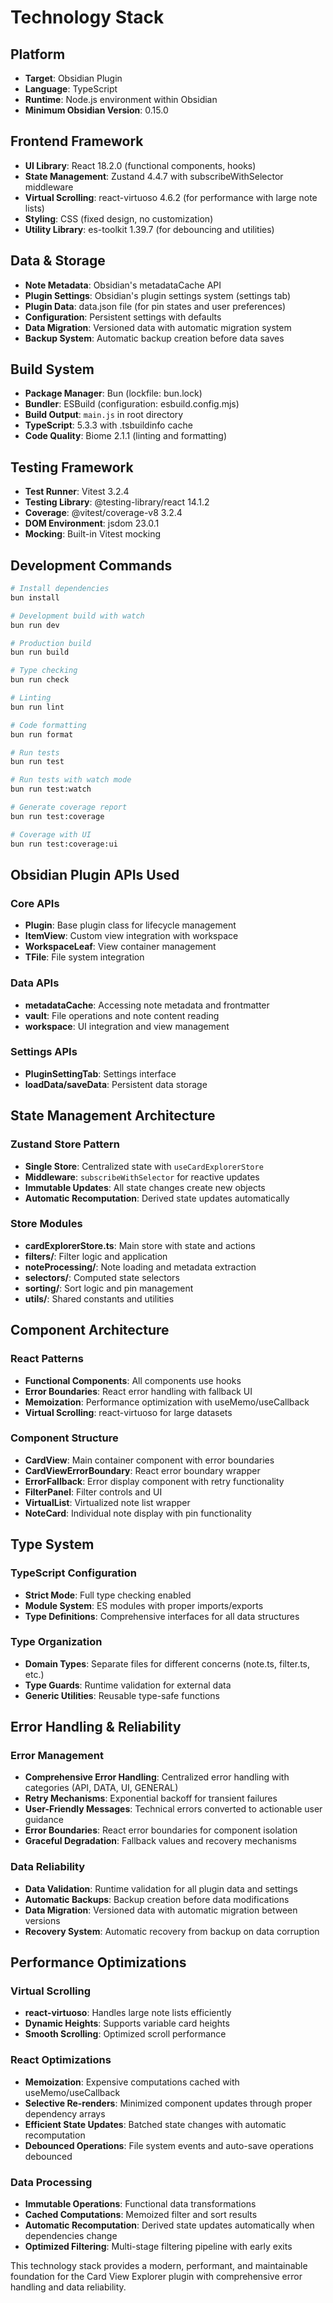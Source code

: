 # Technology Stack

## Platform
- **Target**: Obsidian Plugin
- **Language**: TypeScript
- **Runtime**: Node.js environment within Obsidian
- **Minimum Obsidian Version**: 0.15.0

## Frontend Framework
- **UI Library**: React 18.2.0 (functional components, hooks)
- **State Management**: Zustand 4.4.7 with subscribeWithSelector middleware
- **Virtual Scrolling**: react-virtuoso 4.6.2 (for performance with large note lists)
- **Styling**: CSS (fixed design, no customization)
- **Utility Library**: es-toolkit 1.39.7 (for debouncing and utilities)

## Data & Storage
- **Note Metadata**: Obsidian's metadataCache API
- **Plugin Settings**: Obsidian's plugin settings system (settings tab)
- **Plugin Data**: data.json file (for pin states and user preferences)
- **Configuration**: Persistent settings with defaults
- **Data Migration**: Versioned data with automatic migration system
- **Backup System**: Automatic backup creation before data saves

## Build System
- **Package Manager**: Bun (lockfile: bun.lock)
- **Bundler**: ESBuild (configuration: esbuild.config.mjs)
- **Build Output**: `main.js` in root directory
- **TypeScript**: 5.3.3 with .tsbuildinfo cache
- **Code Quality**: Biome 2.1.1 (linting and formatting)

## Testing Framework
- **Test Runner**: Vitest 3.2.4
- **Testing Library**: @testing-library/react 14.1.2
- **Coverage**: @vitest/coverage-v8 3.2.4
- **DOM Environment**: jsdom 23.0.1
- **Mocking**: Built-in Vitest mocking

## Development Commands
```bash
# Install dependencies
bun install

# Development build with watch
bun run dev

# Production build
bun run build

# Type checking
bun run check

# Linting
bun run lint

# Code formatting
bun run format

# Run tests
bun run test

# Run tests with watch mode
bun run test:watch

# Generate coverage report
bun run test:coverage

# Coverage with UI
bun run test:coverage:ui
```

## Obsidian Plugin APIs Used

### Core APIs
- **Plugin**: Base plugin class for lifecycle management
- **ItemView**: Custom view integration with workspace
- **WorkspaceLeaf**: View container management
- **TFile**: File system integration

### Data APIs
- **metadataCache**: Accessing note metadata and frontmatter
- **vault**: File operations and note content reading
- **workspace**: UI integration and view management

### Settings APIs
- **PluginSettingTab**: Settings interface
- **loadData/saveData**: Persistent data storage

## State Management Architecture

### Zustand Store Pattern
- **Single Store**: Centralized state with `useCardExplorerStore`
- **Middleware**: `subscribeWithSelector` for reactive updates
- **Immutable Updates**: All state changes create new objects
- **Automatic Recomputation**: Derived state updates automatically

### Store Modules
- **cardExplorerStore.ts**: Main store with state and actions
- **filters/**: Filter logic and application
- **noteProcessing/**: Note loading and metadata extraction
- **selectors/**: Computed state selectors
- **sorting/**: Sort logic and pin management
- **utils/**: Shared constants and utilities

## Component Architecture

### React Patterns
- **Functional Components**: All components use hooks
- **Error Boundaries**: React error handling with fallback UI
- **Memoization**: Performance optimization with useMemo/useCallback
- **Virtual Scrolling**: react-virtuoso for large datasets

### Component Structure
- **CardView**: Main container component with error boundaries
- **CardViewErrorBoundary**: React error boundary wrapper
- **ErrorFallback**: Error display component with retry functionality
- **FilterPanel**: Filter controls and UI
- **VirtualList**: Virtualized note list wrapper
- **NoteCard**: Individual note display with pin functionality

## Type System

### TypeScript Configuration
- **Strict Mode**: Full type checking enabled
- **Module System**: ES modules with proper imports/exports
- **Type Definitions**: Comprehensive interfaces for all data structures

### Type Organization
- **Domain Types**: Separate files for different concerns (note.ts, filter.ts, etc.)
- **Type Guards**: Runtime validation for external data
- **Generic Utilities**: Reusable type-safe functions

## Error Handling & Reliability

### Error Management
- **Comprehensive Error Handling**: Centralized error handling with categories (API, DATA, UI, GENERAL)
- **Retry Mechanisms**: Exponential backoff for transient failures
- **User-Friendly Messages**: Technical errors converted to actionable user guidance
- **Error Boundaries**: React error boundaries for component isolation
- **Graceful Degradation**: Fallback values and recovery mechanisms

### Data Reliability
- **Data Validation**: Runtime validation for all plugin data and settings
- **Automatic Backups**: Backup creation before data modifications
- **Data Migration**: Versioned data with automatic migration between versions
- **Recovery System**: Automatic recovery from backup on data corruption

## Performance Optimizations

### Virtual Scrolling
- **react-virtuoso**: Handles large note lists efficiently
- **Dynamic Heights**: Supports variable card heights
- **Smooth Scrolling**: Optimized scroll performance

### React Optimizations
- **Memoization**: Expensive computations cached with useMemo/useCallback
- **Selective Re-renders**: Minimized component updates through proper dependency arrays
- **Efficient State Updates**: Batched state changes with automatic recomputation
- **Debounced Operations**: File system events and auto-save operations debounced

### Data Processing
- **Immutable Operations**: Functional data transformations
- **Cached Computations**: Memoized filter and sort results
- **Automatic Recomputation**: Derived state updates automatically when dependencies change
- **Optimized Filtering**: Multi-stage filtering pipeline with early exits

This technology stack provides a modern, performant, and maintainable foundation for the Card View Explorer plugin with comprehensive error handling and data reliability.
